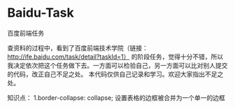 # Baidu-Task
百度前端任务

查资料的过程中，看到了百度前端技术学院（链接：http://ife.baidu.com/task/detail?taskId=1）
的阶段任务，觉得十分不错，所以我决定依次把这个任务做下去。一方面可以检验自己，另一方面可以比对别人提交的代码，改正自己不足之处。
本代码仅供自己记录和学习。欢迎大家指出不足之处。

知识点：
1.border-collapse: collapse; 设置表格的边框被合并为一个单一的边框
